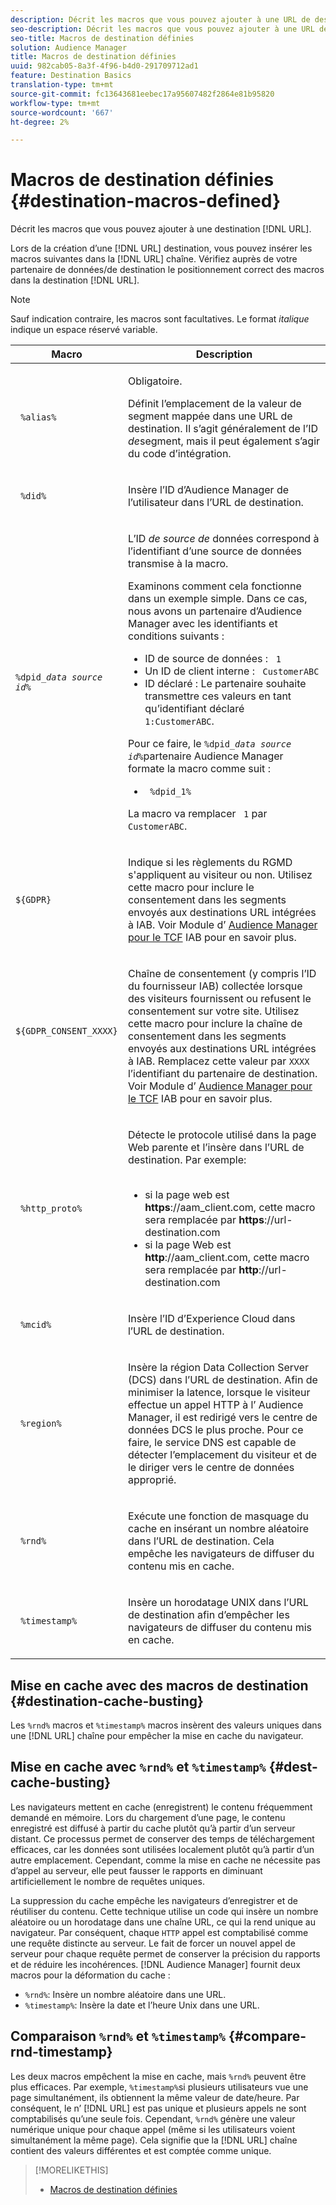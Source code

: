 ```yaml
---
description: Décrit les macros que vous pouvez ajouter à une URL de destination.
seo-description: Décrit les macros que vous pouvez ajouter à une URL de destination.
seo-title: Macros de destination définies
solution: Audience Manager
title: Macros de destination définies
uuid: 982cab05-8a3f-4f96-b4d0-291709712ad1
feature: Destination Basics
translation-type: tm+mt
source-git-commit: fc13643681eebec17a95607482f2864e81b95820
workflow-type: tm+mt
source-wordcount: '667'
ht-degree: 2%

---
```



# Macros de destination définies {#destination-macros-defined}

Décrit les macros que vous pouvez ajouter à une destination [!DNL URL].

<!-- destination-macros.xml -->

Lors de la création d’une [!DNL URL] destination, vous pouvez insérer les macros suivantes dans la [!DNL URL] chaîne. Vérifiez auprès de votre partenaire de données/de destination le positionnement correct des macros dans la destination [!DNL URL].

>[!NOTE]
>
>Sauf indication contraire, les macros sont facultatives. Le format *italique* indique un espace réservé variable.

<table id="table_2C532EFB9DAE41B08714753EBD7DFB05"> 
 <thead> 
  <tr> 
   <th colname="col1" class="entry"> Macro </th> 
   <th colname="col2" class="entry"> Description </th> 
  </tr> 
 </thead>
 <tbody> 
  <tr> 
   <td colname="col1"> <p> <code> %alias%</code> </p> </td> 
   <td colname="col2"> <p>Obligatoire. </p> <p>Définit l’emplacement de la valeur de segment mappée dans une URL de destination. Il s’agit généralement de l’ID <i>de</i>segment, mais il peut également s’agir du code d’intégration. </p> </td> 
  </tr> 
  <tr> 
   <td colname="col1"> <p> <code> %did%</code> </p> </td> 
   <td colname="col2"> <p>Insère l’ID <span class="keyword"> d’Audience Manager</span> de l’utilisateur dans l’URL de destination. </p> </td> 
  </tr> 
  <tr> 
   <td colname="col1"> <p> <code>%dpid_<i>data source id</i>%</code> </p> </td> 
   <td colname="col2"> <p>L’ID <i>de source de</i> données correspond à l’identifiant d’une source de données transmise à la macro. </p> <p>Examinons comment cela fonctionne dans un exemple simple. Dans ce cas, nous avons un partenaire <span class="keyword"> d’Audience Manager</span> avec les identifiants et conditions suivants : </p> 
    <ul id="ul_697508B437EB4090B121AFA5D519AFBE"> 
     <li id="li_32D9F72A7D1543A892DC7E1529E98A96">ID de source de données : <code> 1</code> </li> 
     <li id="li_099F5B63D2244B5AADA9B26CB6152E6B">Un ID de client interne : <code> CustomerABC</code> </li> 
     <li id="li_0D9FE501C16444DDB388C8E934E5A8C6">ID déclaré : Le partenaire souhaite transmettre ces valeurs en tant qu’identifiant déclaré <code> 1:CustomerABC</code>. </li> 
    </ul> <p>Pour ce faire, le <code>%dpid_<i>data source id</i>%</code>partenaire <span class="keyword"> Audience Manager</span> formate la macro comme suit : </p> 
    <ul class="simplelist"> 
     <li> <code> %dpid_1%</code> </li> 
    </ul> <p>La macro va remplacer <code> 1</code> par <code> CustomerABC</code>. </p> </td> 
  </tr> 
  <tr>
    <td><p><code>${GDPR}</code></p></td>
    <td><p>Indique si les règlements du RGMD s'appliquent au visiteur ou non. Utilisez cette macro pour inclure le consentement dans les segments envoyés aux destinations URL intégrées à IAB. Voir Module d’ <a href="../../overview/data-security-and-privacy/aam-iab-plugin.md">Audience Manager pour le TCF</a> IAB pour en savoir plus.</p></td>
  </tr>
   <tr>
    <td><code>${GDPR_CONSENT_XXXX}</code></p></td>
    <td><p>Chaîne de consentement (y compris l’ID du fournisseur IAB) collectée lorsque des visiteurs fournissent ou refusent le consentement sur votre site. Utilisez cette macro pour inclure la chaîne de consentement dans les segments envoyés aux destinations URL intégrées à IAB. Remplacez cette valeur par <code>XXXX</code> l’identifiant du partenaire de destination. Voir Module d’ <a href="../../overview/data-security-and-privacy/aam-iab-plugin.md">Audience Manager pour le TCF</a> IAB pour en savoir plus. </p></td>
  </tr>
  <tr> 
   <td colname="col1"> <p><code> %http_proto%</code> </p> </td> 
   <td colname="col2"> <p>Détecte le protocole utilisé dans la page Web parente et l’insère dans l’URL de destination. Par exemple:
     <br> 
     <ul id="ul_026F56EC46E94D9EB1153557C0F65325"> 
      <li id="li_B41EF140CC274CB68FE7213DD8B908C0">si la page web est <b>https</b>://aam_client.com, cette macro sera remplacée par <b>https</b>://url-destination.com </li> 
      <li id="li_BDCD6EA69B004A92BA6981952341BD77">si la page Web est <b>http</b>://aam_client.com, cette macro sera remplacée par <b>http</b>://url-destination.com </li> 
     </ul> </p> </td> 
  </tr> 
  <tr> 
   <td colname="col1"> <p><code> %mcid%</code> </p> </td> 
   <td colname="col2"> <p>Insère l’ID <span class="keyword"> d’Experience Cloud</span> dans l’URL de destination. </p> </td> 
  </tr> 
  <tr> 
   <td colname="col1"> <p><code> %region%</code> </p> </td> 
   <td colname="col2"> <p>Insère la région <span class="wintitle"> Data Collection Server (DCS)</span> dans l’URL de destination. Afin de minimiser la latence, lorsque le visiteur effectue un appel HTTP à l’ <span class="keyword"> Audience Manager</span>, il est redirigé vers le centre de données <span class="wintitle"> DCS</span> le plus proche. Pour ce faire, le service DNS est capable de détecter l’emplacement du visiteur et de le diriger vers le centre de données approprié. </p> </td> 
  </tr> 
  <tr> 
   <td colname="col1"> <p> <code> %rnd%</code> </p> </td> 
   <td colname="col2"> <p>Exécute une fonction de masquage du cache en insérant un nombre aléatoire dans l’URL de destination. Cela empêche les navigateurs de diffuser du contenu mis en cache. </p> </td> 
  </tr> 
  <tr> 
   <td colname="col1"> <p> <code> %timestamp%</code> </p> </td> 
   <td colname="col2"> <p>Insère un horodatage UNIX dans l’URL de destination afin d’empêcher les navigateurs de diffuser du contenu mis en cache. </p> </td> 
  </tr> 
 </tbody> 
</table>

## Mise en cache avec des macros de destination {#destination-cache-busting}

Les `%rnd%` macros et `%timestamp%` macros insèrent des valeurs uniques dans une [!DNL URL] chaîne pour empêcher la mise en cache du navigateur.

## Mise en cache avec `%rnd%` et `%timestamp%` {#dest-cache-busting}

<!-- c_dest_cache_busting.xml -->

Les navigateurs mettent en cache (enregistrent) le contenu fréquemment demandé en mémoire. Lors du chargement d’une page, le contenu enregistré est diffusé à partir du cache plutôt qu’à partir d’un serveur distant. Ce processus permet de conserver des temps de téléchargement efficaces, car les données sont utilisées localement plutôt qu’à partir d’un autre emplacement. Cependant, comme la mise en cache ne nécessite pas d’appel au serveur, elle peut fausser le rapports en diminuant artificiellement le nombre de requêtes uniques.

La suppression du cache empêche les navigateurs d’enregistrer et de réutiliser du contenu. Cette technique utilise un code qui insère un nombre aléatoire ou un horodatage dans une chaîne URL, ce qui la rend unique au navigateur. Par conséquent, chaque `HTTP` appel est comptabilisé comme une requête distincte au serveur. Le fait de forcer un nouvel appel de serveur pour chaque requête permet de conserver la précision du rapports et de réduire les incohérences. [!DNL Audience Manager] fournit deux macros pour la déformation du cache :

* `%rnd%`: Insère un nombre aléatoire dans une URL.
* `%timestamp%`: Insère la date et l’heure Unix dans une URL.

## Comparaison `%rnd%` et `%timestamp%` {#compare-rnd-timestamp}

Les deux macros empêchent la mise en cache, mais `%rnd%` peuvent être plus efficaces. Par exemple, `%timestamp%`si plusieurs utilisateurs vue une page simultanément, ils obtiennent la même valeur de date/heure. Par conséquent, le n’ [!DNL URL] est pas unique et plusieurs appels ne sont comptabilisés qu’une seule fois. Cependant, `%rnd%` génère une valeur numérique unique pour chaque appel (même si les utilisateurs voient simultanément la même page). Cela signifie que la [!DNL URL] chaîne contient des valeurs différentes et est comptée comme unique.

>[!MORELIKETHIS]
>
>* [Macros de destination définies](../../features/destinations/destination-macros.md#destination-macros-defined)